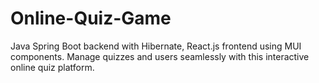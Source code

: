 # Online-Quiz-Game
Java Spring Boot backend with Hibernate, React.js frontend using MUI components. Manage quizzes and users seamlessly with this interactive online quiz platform.

